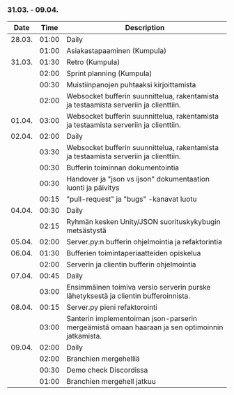 ### 31.03. - 09.04.

| Date   | Time  | Description                                                                                    |
| ------ | ----- | ---------------------------------------------------------------------------------------------- |
| 28.03. | 01:00 | Daily                                                                                          |
|        | 01:00 | Asiakastapaaminen (Kumpula)                                                                    |
| 31.03. | 01:30 | Retro (Kumpula)                                                                                |
|        | 02:00 | Sprint planning (Kumpula)                                                                      |
|        | 00:30 | Muistiinpanojen puhtaaksi kirjoittamista                                                       |
|        | 02:00 | Websocket bufferin suunnittelua, rakentamista ja testaamista serveriin ja clienttiin.          |
| 01.04. | 03:00 | Websocket bufferin suunnittelua, rakentamista ja testaamista serveriin ja clienttiin.          |
| 02.04. | 02:00 | Daily                                                                                          |
|        | 03:30 | Websocket bufferin suunnittelua, rakentamista ja testaamista serveriin ja clienttiin.          |
|        | 00:30 | Bufferin toiminnan dokumentointia                                                              |
|        | 00:30 | Handover ja "json vs ijson" dokumentaation luonti ja päivitys                                  |
|        | 00:15 | "pull-request" ja "bugs" -kanavat luotu                                                        |
| 04.04. | 00:30 | Daily                                                                                          |
|        | 02:15 | Ryhmän kesken Unity/JSON suorituskykybugin metsästystä                                         |
| 05.04. | 02:00 | Server.py:n bufferin ohjelmointia ja refaktorintia                                             |
| 06.04. | 01:30 | Bufferien toimintaperiaatteiden opiskelua                                                      |
|        | 02:00 | Serverin ja clientin bufferin ohjelmointia                                                     |
| 07.04. | 00:45 | Daily                                                                                          |
|        | 03:00 | Ensimmäinen toimiva versio serverin purske lähetyksestä ja clientin bufferoinnista.            |
| 08.04. | 00:15 | Server.py pieni refaktorointi                                                                  |
|        | 03:00 | Santerin implementoiman json-parserin mergeämistä omaan haaraan ja sen optimoinnin jatkamista. |
| 09.04. | 02:00 | Daily                                                                                          |
|        | 02:00 | Branchien mergehelliä                                                                          |
|        | 00:30 | Demo check Discordissa                                                                         |
|        | 01:00 | Branchien mergehell jatkuu                                                                     |
